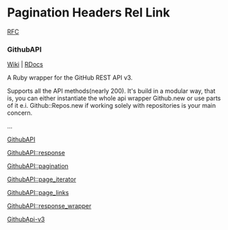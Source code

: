 
# Pagination Headers Rel Link

[RFC](http://www.w3.org/Protocols/9707-link-header.html)

### GithubAPI

[Wiki](https://github.com/peter-murach/github/wiki) | [RDocs](http://rubydoc.info/github/peter-murach/github/master/frames)

A Ruby wrapper for the GitHub REST API v3.

Supports all the API methods(nearly 200). It's build in a modular way, that is, you can either instantiate the whole api wrapper Github.new or use parts of it e.i. Github::Repos.new if working solely with repositories is your main concern.

...

[GithubAPI](https://github.com/peter-murach/github)

[GithubAPI::response](https://github.com/peter-murach/github/tree/master/lib/github_api/response)

[GithubAPI::pagination](https://github.com/peter-murach/github/blob/master/lib/github_api/pagination.rb)

[GithubAPI::page_iterator](https://github.com/peter-murach/github/blob/master/lib/github_api/page_iterator.rb)

[GithubAPI::page_links](https://github.com/peter-murach/github/blob/master/lib/github_api/page_links.rb)

[GithubAPI::response_wrapper](https://github.com/peter-murach/github/blob/master/lib/github_api/response_wrapper.rb)

[GithubApi-v3](https://github.com/jwilger/github-v3-api)


